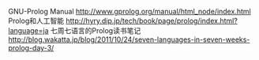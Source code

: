 GNU-Prolog Manual http://www.gprolog.org/manual/html_node/index.html
Prolog和人工智能 http://hyry.dip.jp/tech/book/page/prolog/index.html?language=ja
七周七语言的Prolog读书笔记 http://blog.wakatta.jp/blog/2011/10/24/seven-languages-in-seven-weeks-prolog-day-3/